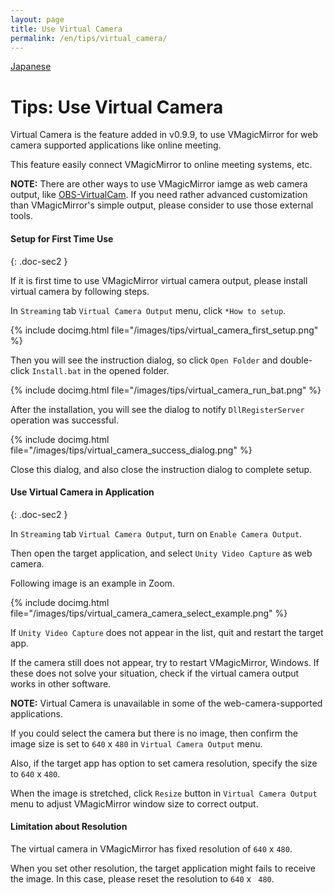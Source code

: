 ```yaml
---
layout: page
title: Use Virtual Camera
permalink: /en/tips/virtual_camera/
---
```


[Japanese](../../tips/virtual_camera)

# Tips: Use Virtual Camera

Virtual Camera is the feature added in v0.9.9, to use VMagicMirror for web camera supported applications like online meeting.

This feature easily connect VMagicMirror to online meeting systems, etc.

**NOTE:** There are other ways to use VMagicMirror iamge as web camera output, like [OBS-VirtualCam](https://obsproject.com/forum/resources/obs-virtualcam.539/). If you need rather advanced customization than VMagicMirror's simple output, please consider to use those external tools.


#### Setup for First Time Use
{: .doc-sec2 }

If it is first time to use VMagicMirror virtual camera output, please install virtual camera by following steps.

In `Streaming` tab `Virtual Camera Output` menu, click `*How to setup`.

{% include docimg.html file="/images/tips/virtual_camera_first_setup.png" %}

Then you will see the instruction dialog, so click `Open Folder` and double-click `Install.bat` in the opened folder.

{% include docimg.html file="/images/tips/virtual_camera_run_bat.png" %}

After the installation, you will see the dialog to notify `DllRegisterServer` operation was successful.

{% include docimg.html file="/images/tips/virtual_camera_success_dialog.png" %}

Close this dialog, and also close the instruction dialog to complete setup.


#### Use Virtual Camera in Application
{: .doc-sec2 }


In `Streaming` tab `Virtual Camera Output`, turn on `Enable Camera Output`.

Then open the target application, and select `Unity Video Capture` as web camera.

Following image is an example in Zoom.

{% include docimg.html file="/images/tips/virtual_camera_camera_select_example.png" %}

If `Unity Video Capture` does not appear in the list, quit and restart the target app.

If the camera still does not appear, try to restart VMagicMirror, Windows. If these does not solve your situation, check if the virtual camera output works in other software.

**NOTE:** Virtual Camera is unavailable in some of the web-camera-supported applications.

If you could select the camera but there is no image, then confirm the image size is set to `640` x `480` in `Virtual Camera Output` menu. 

Also, if the target app has option to set camera resolution, specify the size to `640` x `480`.

When the image is stretched, click `Resize` button in `Virtual Camera Output` menu to adjust VMagicMirror window size to correct output.


#### Limitation about Resolution

The virtual camera in VMagicMirror has fixed resolution of `640` x `480`.

When you set other resolution, the target application might fails to receive the image. In this case, please reset the resolution to `640` x ` 480`.
